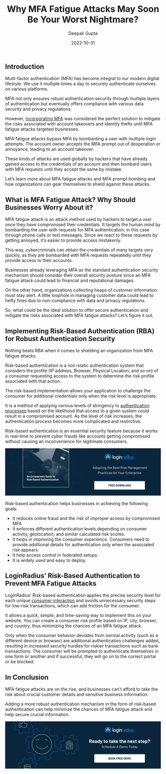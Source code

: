 ﻿---
title: "Why MFA Fatigue Attacks May Soon Be Your Worst Nightmare?"
date: "2022-10-31"
coverImage: "mfa-prompt.jpg"
tags: ["mfa fatigue", "risk-based authentication", "authentication process"]
author: "Deepak Gupta"
description: "MFA fatigue attacks bypass MFA by bombarding a user with multiple login attempts. The account owner accepts the MFA prompt out of desperation or annoyance, leading to an account takeover. Let’s learn how organizations can gear themselves to shield against these attacks."
metatitle: "MFA Fatigue Attacks: Is it the Next Cybersecurity Menace?"
metadescription: "MFA fatigue attacks are increasingly becoming more common and businesses must put their best efforts to minimize the risks. Here’s everything you need to know."
---

## Introduction 

Multi-factor authentication (MFA) has become integral to our modern digital lifestyle. We use it multiple times a day to securely authenticate ourselves on various platforms. 

MFA not only ensures robust authentication security through multiple layers of authentication but eventually offers compliance with various data security and privacy regulations. 

However, [incorporating MFA](https://www.loginradius.com/multi-factor-authentication/) was considered the perfect solution to mitigate the risks associated with account takeovers and identity thefts until MFA fatigue attacks targeted businesses. 

MFA fatigue attacks bypass MFA by bombarding a user with multiple login attempts. The account owner accepts the MFA prompt out of desperation or annoyance, leading to an account takeover. 

These kinds of attacks are used globally by hackers that have already gained access to the credentials of an account and then bombard users with MFA requests until they accept the same by mistake. 

Let’s learn more about MFA fatigue attacks and MFA prompt bombing and how organizations can gear themselves to shield against these attacks. 


## What is MFA Fatigue Attack? Why Should Businesses Worry About it? 

MFA fatigue attack is an attack method used by hackers to target a user once they have compromised their credentials. It targets the human mind by bombarding the user with requests for MFA authentication, in this case through phone calls or text messages. Since we react to these requests by getting annoyed, it’s easier to provide access mistakenly.

This way, cybercriminals can obtain the credentials of many targets very quickly, as they are bombarded with MFA requests repeatedly until they provide access to their accounts.

Businesses already leveraging MFA as the standard authentication security mechanism should consider their overall security posture since an MFA fatigue attack could lead to financial and reputational damages. 

On the other hand, organizations collecting heaps of customer information must stay alert. A little loophole in managing customer data could lead to hefty fines due to non-compliance with data and privacy regulations. 

So, what could be the ideal solution to offer secure authentication and mitigate the risks associated with MFA fatigue attacks? Let’s figure it out. 


## Implementing Risk-Based Authentication (RBA) for Robust Authentication Security

Nothing beats RBA when it comes to shielding an organization from MFA fatigue attacks. 

Risk-based authentication is a non-static authentication system that considers the profile (IP address, Browser, Physical Location, and so on) of a consumer requesting access to the system to determine the risk profile associated with that action. 

The risk-based implementation allows your application to challenge the consumer for additional credentials only when the risk level is appropriate.

It is a method of applying various levels of stringency to [authentication processes](https://www.loginradius.com/authentication/) based on the likelihood that access to a given system could result in a compromised account. As the level of risk increases, the authentication process becomes more complicated and restrictive.

Risk-based authentication is an essential security feature because it works in real-time to prevent cyber frauds like accounts getting compromised without causing an inconvenience for legitimate consumers.

[![rba-gd](rba-gd.png)](https://www.loginradius.com/resource/an-enterprises-guide-to-risk-based-authentication/)

Risk-based authentication helps businesses in achieving the following goals:



* It reduces online fraud and the risk of improper access by compromised MFA 
* It enforces different authentication levels depending on consumer activity, geolocation, and similar calculated risk scores.
* It helps in improving the consumer experience. Consumers need to provide additional details for authentication only when the associated risk appears.
* It help access control in federated setups.
* It is widely used and easy to deploy.


## LoginRadius’ Risk-Based Authentication to Prevent MFA Fatigue Attacks

LoginRadius’ Risk-based authentication applies the precise security level for each unique [consumer interaction](https://www.loginradius.com/blog/growth/unified-identity-ensures-great-customer-interactions/) and avoids unnecessary security steps for low-risk transactions, which can add friction for the consumer.

It allows a quick, simple, and time-saving way to implement this on your website. You can create a consumer risk profile based on IP, city, browser, and country, thus minimizing the chances of an MFA fatigue attack. 

Only when the consumer behavior deviates from normal activity (such as a different device or browser) are additional authentication challenges added, resulting in increased security hurdles for riskier transactions such as bank transactions. The consumer will be prompted to authenticate themselves in one form or another and if successful, they will go on to the correct portal or be blocked. 


## In Conclusion

MFA fatigue attacks are on the rise, and businesses can’t afford to take the risk about crucial customer details and sensitive business information. 

Adding a more robust authentication mechanism in the form of risk-based authentication can help minimize the chances of MFA fatigue attack and help secure crucial information. 


[![book-a-demo-loginradius](../../assets/book-a-demo-loginradius.png)](https://www.loginradius.com/book-a-demo/)

